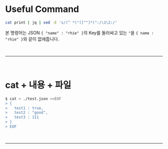# Useful Command

```sh
cat print | jq | sed -E 's/(^ *)"([^"]*)":/\1\2:/'
```
본 명령어는 JSON `{ "name" : "rhie" }`의 Key를 둘러싸고 있는 `"`을 `{ name : "rhie" }`와 같이 없애줍니다.

<br><hr><br>

# cat + 내용 + 파일

```bash
$ cat > ./test.json <<EOF
> {
>   test1 : true,
>   test2 : "good",
>   test3 : 111
> }
> EOF
```

<br><hr><br>